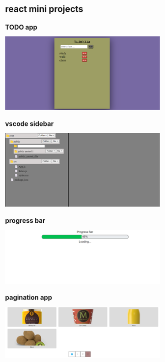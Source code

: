 # react mini projects

## TODO app

![todo_app](images/Todo.png)

## vscode sidebar 

![vscode_sidebar](images/vs-code-sidebar.png)

## progress bar

![progress_bar](images/pbar.png)

## pagination app

![pagination_app](images/page.png)